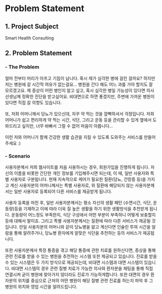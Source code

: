 # Problem Statement

## 1. Project Subject
Smart Health Consulting

## 2. Problem Statement
### - The Problem
  얼마 전부터 머리가 아프고 기침이 납니다. 혹시 제가 심각한 병에 걸린 걸까요? 하지만 저는 병원에 갈 시간적 여유가 없는걸요... 병원을 간다 해도 어느 과를 가야 할지도 잘 모르겠고요. 제 증상이 어떤 병인지 알고 싶고, 혹시 심각한 병일 가능성이 있다면 의사 선생님께 정확한 진단을 받고싶어요. 비대면으로 하면 좋겠지만, 주변에 가까운 병원이 있다면 직접 갈 의향도 있습니다.  
<br>
  또, 저희 어머니께서 당뇨가 있으신데, 자꾸 약 먹는 것을 깜빡하셔서 걱정입니다. 저희 어머니가 쉽고 편리하게 약 먹는 시간, 식단, 그리고 운동 등을 관리할 수 있게 옆에서 도와드리고 싶지만, 너무 바빠서 그럴 수 없어 마음이 아픕니다…  
<br>
  이런 저와 어머니가 함께 건강한 생활 습관을 지킬 수 있도록 도와주는 서비스를 만들어 주세요 :)

### - Scenario
사용자분께서 저희 웹사이트를 처음 사용하시는 경우, 회원가입을 진행하게 됩니다. 자신의 이름을 비롯한 간단한 개인 정보를 기입해주시면 되는데, 이 때, 일반 사용자와 특별 사용자로 구분됩니다. 현재 지속적으로 케어가 필요한 질환(당뇨, 건망증 등)을 가지고 계신 사용자분의 어머니께서는 특별 사용자로, 위 질환에 해당되지 않는 사용자분께서는 일반 사용자로 등록되어 다른 서비스를 제공받게 됩니다.  
<br>
  사용자 등록을 마친 후, 일반 사용자분께서는 평소 자신의 생활 패턴 (수면시간, 식단, 운동량)등을 기재하고 이에 따라 더욱 질 높은 생활을 하기 위한 생활방식을 추천받게 됩니다. 운동량이 어느정도 부족한지, 식단 구성에서 어떤 부분이 부족하니 어떻게 보충할지 등에 대해서 말이죠. 그리고 특별 사용자분께서는 질환에 따라 다른 서비스가 제공될 것입니다. 만일 사용자분의 어머니와 같이 당뇨병을 앓고 계신다면 인슐린 투여 시간을 알람을 통해 알려주거나, 당뇨병 환자에게 알맞은 식단을 추천하는 등의 서비스가 제공됩니다.  
<br>
  또한 사용자분께서 특정 통증을 겪고 해당 통증에 관한 치료를 원하신다면, 증상을 통해 관련 진료를 받을 수 있는 병원을 추천하는 시스템 또한 제공되고 있습니다. 진료를 받을 수 있는 시스템은 두 가지 방식으로 제공되는데, 비대면 시스템과 대면 시스템이 있습니다. 비대면 시스템의 경우 관련 질병 치료가 가능한 의사와 환자분을 채팅을 통해 직접 연결시켜 굳이 병원에 찾아가지 않더라도 진료가 가능하게합니다. 또한 대면의 경우 환자분의 위치를 중심으로 근처의 어떤 병원이 해당 질병 관련 진료를 하는지 파악 후 그 병원의 위치와 영업 시간을 알려드립니다.
